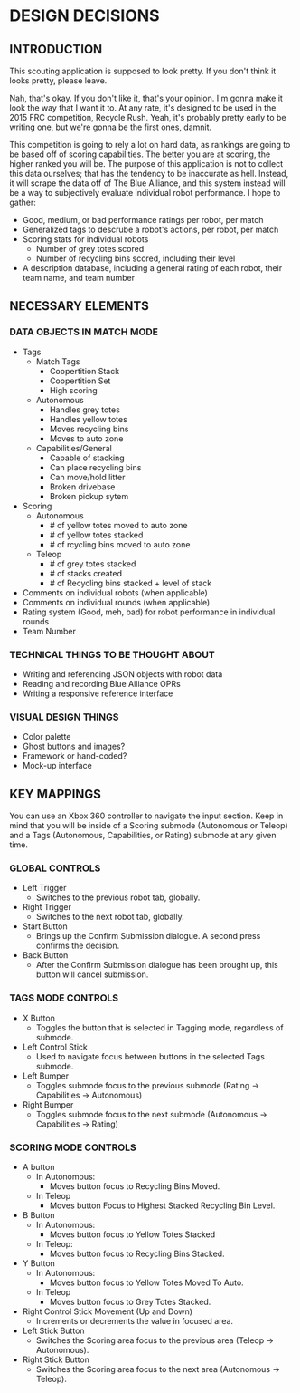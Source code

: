 DESIGN DECISIONS
====================

INTRODUCTION
---------------------

This scouting application is supposed to look pretty. If you don't think it looks pretty, please leave.

Nah, that's okay. If you don't like it, that's your opinion. I'm gonna make it look the way that I want it to. At any rate, it's designed to be used in the 2015 FRC competition, Recycle Rush. Yeah, it's probably pretty early to be writing one, but we're gonna be the first ones, damnit.

This competition is going to rely a lot on hard data, as rankings are going to be based off of scoring capabilities. The better you are at scoring, the higher ranked you will be. The purpose of this application is not to collect this data ourselves; that has the tendency to be inaccurate as hell. Instead, it will scrape the data off of The Blue Alliance, and this system instead will be a way to subjectively evaluate individual robot performance. I hope to gather:

+   Good, medium, or bad performance ratings per robot, per match
+   Generalized tags to descrube a robot's actions, per robot, per match
+   Scoring stats for individual robots
    +   Number of grey totes scored
    +   Number of recycling bins scored, including their level
+   A description database, including a general rating of each robot, their team name, and team number

NECESSARY ELEMENTS
---------------------

### DATA OBJECTS IN MATCH MODE

+   Tags
	+   Match Tags
		+   Coopertition Stack
        +   Coopertition Set
		+   High scoring
    +   Autonomous
        +   Handles grey totes
        +   Handles yellow totes
        +   Moves recycling bins
        +   Moves to auto zone
	+   Capabilities/General
		+   Capable of stacking
		+   Can place recycling bins
		+   Can move/hold litter
		+   Broken drivebase
        +   Broken pickup sytem
+   Scoring
    +   Autonomous
        +   \# of yellow totes moved to auto zone
        +   \# of yellow totes stacked
        +   \# of rcycling bins moved to auto zone
    +   Teleop
        +   \# of grey totes stacked
        +   \# of stacks created
        +   \# of Recycling bins stacked + level of stack
+   Comments on individual robots (when applicable)
+   Comments on individual rounds (when applicable)
+   Rating system (Good, meh, bad) for robot performance in individual rounds
+   Team Number


### TECHNICAL THINGS TO BE THOUGHT ABOUT

+   Writing and referencing JSON objects with robot data
+   Reading and recording Blue Alliance OPRs
+   Writing a responsive reference interface

### VISUAL DESIGN THINGS

+   Color palette
+   Ghost buttons and images?
+   Framework or hand-coded?
+   Mock-up interface

KEY MAPPINGS
---------------------

You can use an Xbox 360 controller to navigate the input section. Keep in mind that you will be inside of a Scoring submode (Autonomous or Teleop) and a Tags (Autonomous, Capabilities, or Rating) submode at any given time.

### GLOBAL CONTROLS

+	Left Trigger
	+	Switches to the previous robot tab, globally.
+	Right Trigger
	+	Switches to the next robot tab, globally.
+	Start Button
	+	Brings up the Confirm Submission dialogue. A second press confirms the decision.
+	Back Button
	+	After the Confirm Submission dialogue has been brought up, this button will cancel submission.

### TAGS MODE CONTROLS

+	X Button
	+	Toggles the button that is selected in Tagging mode, regardless of submode.
+	Left Control Stick
	+	Used to navigate focus between buttons in the selected Tags submode.
+	Left Bumper
	+	Toggles submode focus to the previous submode (Rating -> Capabilities -> Autonomous)
+	Right Bumper
	+	Toggles submode focus to the next submode (Autonomous -> Capabilities -> Rating)

### SCORING MODE CONTROLS

+	A button
	+	In Autonomous:
		+	Moves button focus to Recycling Bins Moved.
	+	In Teleop
		+	Moves button Focus to Highest Stacked Recycling Bin Level.
+	B Button
	+	In Autonomous:
		+	Moves button focus to Yellow Totes Stacked
	+	In Teleop:
		+	Moves button focus to Recycling Bins Stacked.
+	Y Button
	+	In Autonomous:
		+	Moves button focus to Yellow Totes Moved To Auto.
	+	In Teleop
		+	Moves button focus to Grey Totes Stacked.
+	Right Control Stick Movement (Up and Down)
	+	Increments or decrements the value in focused area.
+	Left Stick Button
	+	Switches the Scoring area focus to the previous area (Teleop -> Autonomous).
+	Right Stick Button
	+	Switches the Scoring area focus to the next area (Autonomous -> Teleop).

